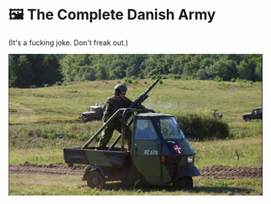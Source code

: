 # 🖼️  The Complete Danish Army

(It's a fucking joke. Don't freak out.)

![](F20211029192218-963x537.png)

